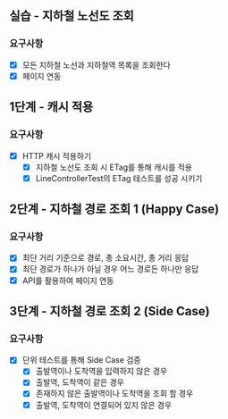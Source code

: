 ## 실습 - 지하철 노선도 조회

### 요구사항
- [x] 모든 지하철 노선과 지하철역 목록을 조회한다
- [x] 페이지 연동

## 1단계 - 캐시 적용

### 요구사항
- [x] HTTP 캐시 적용하기
    - [x] 지하철 노선도 조회 시 ETag를 통해 캐시를 적용
    - [x] LineControllerTest의 ETag 테스트를 성공 시키기

## 2단계 - 지하철 경로 조회 1 (Happy Case)

### 요구사항
- [x] 최단 거리 기준으로 경로, 총 소요시간, 총 거리 응답
- [x] 최단 경로가 하나가 아닐 경우 어느 경로든 하나만 응답
- [x] API를 활용하여 페이지 연동

## 3단계 - 지하철 경로 조회 2 (Side Case)

### 요구사항
- [x] 단위 테스트를 통해 Side Case 검증
    - [x] 출발역이나 도착역을 입력하지 않은 경우
    - [x] 출발역, 도착역이 같은 경우
    - [x] 존재하지 않은 출발역이나 도착역을 조회 할 경우
    - [x] 출발역, 도착역이 연결되어 있지 않은 경우